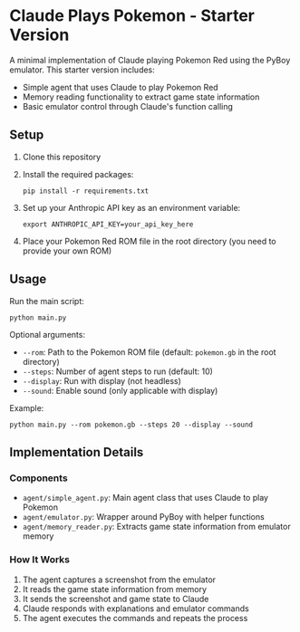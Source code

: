 # Claude Plays Pokemon - Starter Version

A minimal implementation of Claude playing Pokemon Red using the PyBoy emulator. This starter version includes:

- Simple agent that uses Claude to play Pokemon Red
- Memory reading functionality to extract game state information
- Basic emulator control through Claude's function calling

## Setup

1. Clone this repository
2. Install the required packages:
   ```
   pip install -r requirements.txt
   ```
3. Set up your Anthropic API key as an environment variable:
   ```
   export ANTHROPIC_API_KEY=your_api_key_here
   ```

4. Place your Pokemon Red ROM file in the root directory (you need to provide your own ROM)

## Usage

Run the main script:

```
python main.py
```

Optional arguments:
- `--rom`: Path to the Pokemon ROM file (default: `pokemon.gb` in the root directory)
- `--steps`: Number of agent steps to run (default: 10)
- `--display`: Run with display (not headless)
- `--sound`: Enable sound (only applicable with display)

Example:
```
python main.py --rom pokemon.gb --steps 20 --display --sound
```

## Implementation Details

### Components

- `agent/simple_agent.py`: Main agent class that uses Claude to play Pokemon
- `agent/emulator.py`: Wrapper around PyBoy with helper functions
- `agent/memory_reader.py`: Extracts game state information from emulator memory

### How It Works

1. The agent captures a screenshot from the emulator
2. It reads the game state information from memory
3. It sends the screenshot and game state to Claude
4. Claude responds with explanations and emulator commands
5. The agent executes the commands and repeats the process